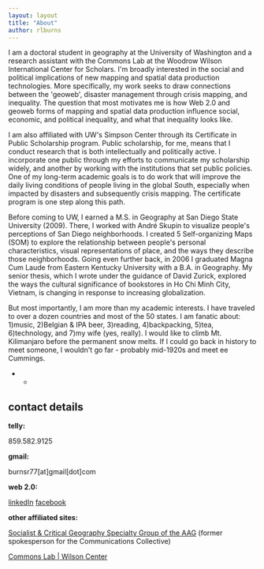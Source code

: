 ```yaml
---
layout: layout
title: "About"
author: rlburns
---
```

I am a doctoral student in geography at the University of Washington and a research assistant with the Commons Lab at the Woodrow Wilson International Center for Scholars. I'm broadly interested in the social and political implications of new mapping and spatial data production technologies. More specifically, my work seeks to draw connections between the 'geoweb', disaster management through crisis mapping, and inequality. The question that most motivates me is how Web 2.0 and geoweb forms of mapping and spatial data production influence social, economic, and political inequality, and what that inequality looks like.

I am also affiliated with UW's Simpson Center through its Certificate in Public Scholarship program. Public scholarship, for me, means that I conduct research that is both intellectually and politically active. I incorporate one public through my efforts to communicate my scholarship widely, and another by working with the institutions that set public policies. One of my long-term academic goals is to do work that will improve the daily living conditions of people living in the global South, especially when impacted by disasters and subsequently crisis mapping. The certificate program is one step along this path.

Before coming to UW, I earned a M.S. in Geography at San Diego State University (2009). There, I worked with Andr&eacute; Skupin to visualize people's perceptions of San Diego neighborhoods. I created 5 Self-organizing Maps (SOM) to explore the relationship between people's personal characteristics, visual representations of place, and the ways they describe those neighborhoods. Going even further back, in 2006 I graduated Magna Cum Laude from Eastern Kentucky University with a B.A. in Geography. My senior thesis, which I wrote under the guidance of David Zurick, explored the ways the cultural significance of bookstores in Ho Chi Minh City, Vietnam, is changing in response to increasing globalization.

But most importantly, I am more than my academic interests. I have traveled to over a dozen countries and most of the 50 states. I am fanatic about: 1\)music, 2\)Belgian & IPA beer, 3\)reading, 4\)backpacking, 5\)tea, 6\)technology, and 7\)my wife (yes, really). I would like to climb Mt. Kilimanjaro before the permanent snow melts. If I could go back in history to meet someone, I wouldn't go far - probably mid-1920s and meet ee Cummings.

- -

## contact details

**telly:**

859\.582\.9125

**gmail:**

burnsr77\[at\]gmail\[dot\]com

**web 2.0:**

[linkedIn](http://linkedin.com/in/ryanlburns)
[facebook](http://lite.facebook.com/burnsr77)

**other affiliated sites:**

[Socialist & Critical Geography Specialty Group of the AAG](http://courses.washington.edu/scgsg) (former spokesperson for the Communications Collective)

[Commons Lab \| Wilson Center](http://wilsoncommonslab.org/)

